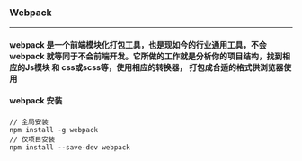 ### Webpack

---

#### webpack 是一个前端模块化打包工具，也是现如今的行业通用工具，不会webpack 就等同于不会前端开发。它所做的工作就是分析你的项目结构，找到相应的Js模块 和 css或scss等，使用相应的转换器， 打包成合适的格式供浏览器使用



#### webpack 安装

```shell
// 全局安装
npm install -g webpack
// 仅项目安装
npm install --save-dev webpack
```

